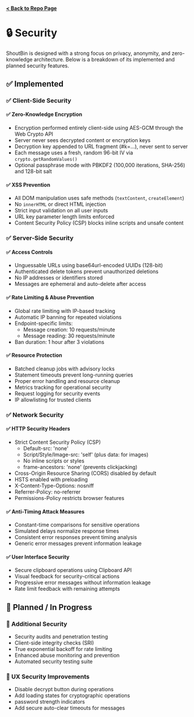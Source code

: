 #### [< Back to Repo Page](https://github.com/ianshapiro1/shoutbin)

# 🔒 Security
ShoutBin is designed with a strong focus on privacy, anonymity, and zero-knowledge architecture. Below is a breakdown of its implemented and planned security features.

## ✅ Implemented

### ✅ Client-Side Security

#### ✅ Zero-Knowledge Encryption
- Encryption performed entirely client-side using AES-GCM through the Web Crypto API
- Server never sees decrypted content or encryption keys
- Decryption key appended to URL fragment (#k=...), never sent to server
- Each message uses a fresh, random 96-bit IV via `crypto.getRandomValues()`
- Optional passphrase mode with PBKDF2 (100,000 iterations, SHA-256) and 128-bit salt

#### ✅ XSS Prevention
- All DOM manipulation uses safe methods (`textContent`, `createElement`)
- No `innerHTML` or direct HTML injection
- Strict input validation on all user inputs
- URL key parameter length limits enforced
- Content Security Policy (CSP) blocks inline scripts and unsafe content

### ✅ Server-Side Security

#### ✅ Access Controls
- Unguessable URLs using base64url-encoded UUIDs (128-bit)
- Authenticated delete tokens prevent unauthorized deletions
- No IP addresses or identifiers stored
- Messages are ephemeral and auto-delete after access

#### ✅ Rate Limiting & Abuse Prevention
- Global rate limiting with IP-based tracking
- Automatic IP banning for repeated violations
- Endpoint-specific limits:
  - Message creation: 10 requests/minute
  - Message reading: 30 requests/minute
- Ban duration: 1 hour after 3 violations

#### ✅ Resource Protection
- Batched cleanup jobs with advisory locks
- Statement timeouts prevent long-running queries
- Proper error handling and resource cleanup
- Metrics tracking for operational security
- Request logging for security events
- IP allowlisting for trusted clients

### ✅ Network Security

#### ✅ HTTP Security Headers
- Strict Content Security Policy (CSP)
  - Default-src: 'none'
  - Script/Style/Image-src: 'self' (plus data: for images)
  - No inline scripts or styles
  - frame-ancestors: 'none' (prevents clickjacking)
- Cross-Origin Resource Sharing (CORS) disabled by default
- HSTS enabled with preloading
- X-Content-Type-Options: nosniff
- Referrer-Policy: no-referrer
- Permissions-Policy restricts browser features

#### ✅ Anti-Timing Attack Measures
- Constant-time comparisons for sensitive operations
- Simulated delays normalize response times
- Consistent error responses prevent timing analysis
- Generic error messages prevent information leakage

#### ✅ User Interface Security
- Secure clipboard operations using Clipboard API
- Visual feedback for security-critical actions
- Progressive error messages without information leakage
- Rate limit feedback with remaining attempts

## 🔧 Planned / In Progress

### 🔧 Additional Security
- Security audits and penetration testing
- Client-side integrity checks (SRI)
- True exponential backoff for rate limiting
- Enhanced abuse monitoring and prevention
- Automated security testing suite

### 🔧 UX Security Improvements
- Disable decrypt button during operations
- Add loading states for cryptographic operations
- password strength indicators
- Add secure auto-clear timeouts for messages